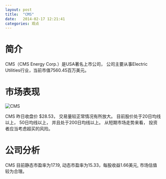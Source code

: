```yaml
---
layout: post
title:  "CMS"
date:   2014-02-17 12:21:41
categories: 观点
---
```


# 简介
CMS（CMS Energy Corp.）是USA著名上市公司，
公司主要从事Electric Utilities行业，当前市值7560.45百万美元。

# 市场表现

![CMS](http://finviz.com/chart.ashx?t=CMS&ty=c&ta=1&p=d&s=l)

CMS 昨日收盘价 $28.53，
交易量较正常情况有所放大。
目前股价处于20日均线以上，
50日均线以上，
并且处于200日均线以上。
从短期市场走势来看，
投资者应当考虑超买的风险。

# 公司分析
CMS 目前静态市盈率为17.19, 动态市盈率为15.33，每股收益1.66美元,
市场估值较为合理。
